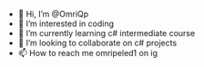 - 👋 Hi, I’m @OmriQp
- 👀 I’m interested in coding
- 🌱 I’m currently learning c# intermediate course
- 💞️ I’m looking to collaborate on c# projects
- 📫 How to reach me omripeled1 on ig

<!---
OmriQp/OmriQp is a ✨ special ✨ repository because its `README.md` (this file) appears on your GitHub profile.
You can click the Preview link to take a look at your changes.
--->
